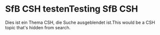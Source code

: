 # <a name="testing-sfb-csh"></a><span data-ttu-id="e0865-101">SfB CSH testen</span><span class="sxs-lookup"><span data-stu-id="e0865-101">Testing SfB CSH</span></span>

<span data-ttu-id="e0865-102">Dies ist ein Thema CSH, die Suche ausgeblendet ist.</span><span class="sxs-lookup"><span data-stu-id="e0865-102">This would be a CSH topic that's hidden from search.</span></span>


